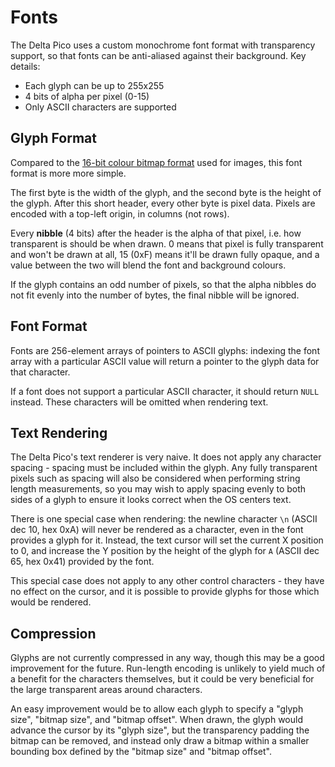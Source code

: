 # Fonts

The Delta Pico uses a custom monochrome font format with transparency support, so that fonts can be
anti-aliased against their background. Key details:

- Each glyph can be up to 255x255
- 4 bits of alpha per pixel (0-15)
- Only ASCII characters are supported

## Glyph Format

Compared to the [16-bit colour bitmap format](bitmaps) used for images, this font format is more
more simple.

The first byte is the width of the glyph, and the second byte is the height of the glyph. After
this short header, every other byte is pixel data. Pixels are encoded with a top-left origin, in 
columns (not rows).

Every **nibble** (4 bits) after the header is the alpha of that pixel, i.e. how transparent is
should be when drawn. 0 means that pixel is fully transparent and won't be drawn at all, 15 (0xF)
means it'll be drawn fully opaque, and a value between the two will blend the font and background
colours.

If the glyph contains an odd number of pixels, so that the alpha nibbles do not fit evenly into the 
number of bytes, the final nibble will be ignored.

## Font Format

Fonts are 256-element arrays of pointers to ASCII glyphs: indexing the font array with a particular
ASCII value will return a pointer to the glyph data for that character.

If a font does not support a particular ASCII character, it should return `NULL` instead. These
characters will be omitted when rendering text.

## Text Rendering

The Delta Pico's text renderer is very naive. It does not apply any character spacing - spacing must
be included within the glyph. Any fully transparent pixels such as spacing will also be considered
when performing string length measurements, so you may wish to apply spacing evenly to both sides of
a glyph to ensure it looks correct when the OS centers text.

There is one special case when rendering: the newline character `\n` (ASCII dec 10, hex 0xA) will
never be rendered as a character, even in the font provides a glyph for it. Instead, the text cursor
will set the current X position to 0, and increase the Y position by the height of the glyph for `A`
(ASCII dec 65, hex 0x41) provided by the font.

This special case does not apply to any other control characters - they have no effect on the
cursor, and it is possible to provide glyphs for those which would be rendered.

## Compression

Glyphs are not currently compressed in any way, though this may be a good improvement for the
future. Run-length encoding is unlikely to yield much of a benefit for the characters themselves,
but it could be very beneficial for the large transparent areas around characters.

An easy improvement would be to allow each glyph to specify a "glyph size", "bitmap size", and
"bitmap offset". When drawn, the glyph would advance the cursor by its "glyph size", but the
transparency padding the bitmap can be removed, and instead only draw a bitmap within a smaller
bounding box defined by the "bitmap size" and "bitmap offset".
